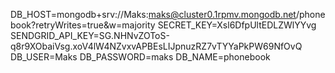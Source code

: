 DB_HOST=mongodb+srv://Maks:maks@cluster0.1rpmv.mongodb.net/phonebook?retryWrites=true&w=majority
SECRET_KEY=Xsl6DfpUltEDLZWlYYvg
SENDGRID_API_KEY=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
DB_USER=Maks
DB_PASSWORD=maks
DB_NAME=phonebook